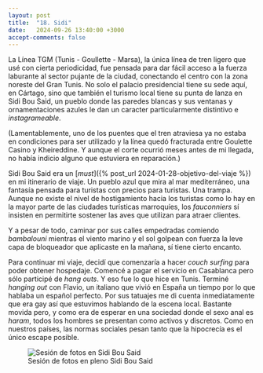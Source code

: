 ```yaml
---
layout: post
title:  "18. Sidi"
date:   2024-09-26 13:40:00 +3000
accept-comments: false
---
```

La Línea TGM (Tunis - Goullette - Marsa), la única línea de tren ligero que usé con cierta periodicidad, fue pensada para dar fácil acceso a la fuerza laburante al sector pujante de la ciudad, conectando el centro con la zona noreste del Gran Tunis. No solo el palacio presidencial tiene su sede aquí, en Cártago, sino que también el turismo local tiene su punta de lanza en Sidi Bou Said, un pueblo donde las paredes blancas y sus ventanas y ornamentaciones azules le dan un caracter particularmente distintivo e *instagrameable*.

(Lamentablemente, uno de los puentes que el tren atraviesa ya no estaba en condiciones para ser utilizado y la línea quedó fracturada entre Goulette Casino y Kheireddine. Y aunque el corte ocurrió meses antes de mi llegada, no había indicio alguno que estuviera en reparación.)

Sidi Bou Said era un [*must*]({% post_url 2024-01-28-objetivo-del-viaje %}) en mi itinerario de viaje. Un pueblo azul que mira al mar mediterráneo, una fantasía pensada para turistas con precios para turistas. Una trampa. Aunque no existe el nivel de hostigamiento hacia los turistas como lo hay en la mayor parte de las ciudades turísticas marroquíes, los *fauconniers* sí insisten en permitirte sostener las aves que utilizan para atraer clientes. 

Y a pesar de todo, caminar por sus calles empedradas comiendo *bambalouni*  mientras el viento marino y el sol golpean con fuerza la leve capa de bloqueador que aplicaste en la mañana, sí tiene cierto encanto.

Para continuar mi viaje, decidí que comenzaría a hacer *couch surfing* para poder obtener hospedaje. Comencé a pagar el servicio en Casablanca pero sólo participé de *hang outs*. Y eso fue lo que hice en Tunis. Terminé *hanging out* con Flavio, un italiano que vivió en España un tiempo por lo que hablaba un español perfecto. Por sus tatuajes me di cuenta inmediatamente que era gay así que estuvimos hablando de la escena local. Bastante movida pero, y como era de esperar en una sociedad donde el sexo anal es *haram*, todos los hombres se presentan como activos y discretos. Como en nuestros países, las normas sociales pesan tanto que la hipocrecía es el único escape posible.

<figure class="vid">
<img src="{{ site.baseurl }}/assets/images/tunez2.jpeg" alt="Sesión de fotos en Sidi Bou Said" />
<figcaption>
Sesión de fotos en pleno Sidi Bou Said
</figcaption>
</figure>
